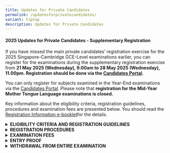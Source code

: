```yaml
---
title: Updates for Private Candidates
permalink: /updatesforprivatecandidates/
variant: tiptap
description: Updates for Private Candidates
---
```

<h4><strong>2025 Updates for Private Candidates - Supplementary Registration</strong></h4>
<p>If you have missed the main private candidates’ registration exercise
for the 2025 Singapore-Cambridge GCE-Level examinations earlier, you can
register for the examinations during the supplementary registration exercise
from <strong>21 May 2025 (Wednesday), 9.00am to 28 May 2025 (Wednesday), 11.00pm. Registration should be done via the <a href="https://myexams.seab.gov.sg/auth/login" rel="noopener noreferrer nofollow" target="_blank">Candidates Portal</a>.</strong>
</p>
<p>You can only register for subjects examined in the Year-End examinations
via the <a href="https://myexams.seab.gov.sg/auth/login" rel="noopener noreferrer nofollow" target="_blank">Candidates Portal</a>.
Please note that <strong>registration for the Mid-Year Mother Tongue Language examinations is closed.</strong>
</p>
<p>Key information about the eligibility criteria, registration guidelines,
procedures and examination fees are presented below. You should read the
<a href="https://go.gov.sg/registration-information-for-private-candidates" rel="noopener noreferrer nofollow" target="_blank">Registration Information e-booklet</a>for the details.</p>
<div data-type="detailGroup" class="isomer-accordion isomer-accordion-white">
<details class="isomer-details">
<summary><strong>ELIGIBILITY CRITERIA AND REGISTRATION GUIDELINES</strong>
</summary>
<div data-type="detailsContent" class="isomer-details-content">
<p>The minimum age requirements and maximum number of subjects allowed for
each examination level are:</p>
<table style="minWidth: 75px">
<colgroup>
<col>
<col>
<col>
</colgroup>
<tbody>
<tr>
<td rowspan="1" colspan="1">
<p><strong>Examination Level</strong>
</p>
</td>
<td rowspan="1" colspan="1">
<p><strong>Minimum Age Required as at 1<sup>st</sup>&nbsp;January of the examination year</strong>
</p>
</td>
<td rowspan="1" colspan="1">
<p><strong>Maximum Number of Subjects Allowed</strong>
</p>
</td>
</tr>
<tr>
<td rowspan="1" colspan="1">
<p>GCE N(A)- and N(T)- Level</p>
</td>
<td rowspan="1" colspan="1">
<p>15</p>
</td>
<td rowspan="1" colspan="1">
<p>9</p>
</td>
</tr>
<tr>
<td rowspan="1" colspan="1">
<p>GCE O-Level</p>
</td>
<td rowspan="1" colspan="1">
<p>15</p>
</td>
<td rowspan="1" colspan="1">
<p>9</p>
</td>
</tr>
<tr>
<td rowspan="1" colspan="1">
<p>GCE A-Level</p>
</td>
<td rowspan="1" colspan="1">
<p>17</p>
</td>
<td rowspan="1" colspan="1">
<p>·&nbsp;&nbsp;&nbsp;&nbsp;&nbsp;&nbsp; 5 H1 subjects and 3 H2 subjects;
or</p>
<p>·&nbsp;&nbsp;&nbsp;&nbsp;&nbsp;&nbsp;&nbsp; 3 H1 subjects and 4 H2 subjects</p>
</td>
</tr>
</tbody>
</table>
<p>&nbsp;</p>
<p>Please note the following guidelines:</p>
<ul data-tight="true" class="tight">
<li>
<p>For school candidates studying in Government/ Government-Aided/ Independent/
Specialised schools, you cannot register as a private candidate.</p>
</li>
</ul>
<p></p>
<ul data-tight="true" class="tight">
<li>
<p>For private candidates, you are allowed to register for more than one
GCE-Level examinations (e.g. GCE O-Level and A-Level). However, you <strong>cannot </strong>register
for both the GCE-Level examinations and admission tests i.e. Admission
Exercise for International Students (AEIS) and School Placement Exercise
for Returning Singaporeans-Secondary (SPERS-Sec) in the same examination
year.</p>
</li>
</ul>
<p>&nbsp;</p>
<ul data-tight="true" class="tight">
<li>
<p>While most subjects in the national examinations do not have a pre-requisite
criteria, there are certain subjects with their specific eligibility criteria.
Please refer to the <a href="https://go.gov.sg/registration-information-for-private-candidates" rel="noopener nofollow" target="_blank">Registration Information e-booklet</a>.</p>
</li>
</ul>
<p></p>
<ul data-tight="true" class="tight">
<li>
<p>You must read the following documents before you register for the examinations:</p>
</li>
</ul>
<ol data-tight="true" class="tight">
<li>
<p><a href="https://go.gov.sg/registration-information-for-private-candidates" rel="noopener nofollow" target="_blank">Registration Information e-booklet</a> contains
information such as subjects / papers, examination fees, etc.
<br>
</p>
</li>
<li>
<p><a href="https://go.gov.sg/seab-rulesandregulations-secondary" rel="noopener nofollow" target="_blank">Examination Rules and Regulations for GCE N(A), N(T) and O-Level candidates</a>
<br>
<br><a href="https://go.gov.sg/seab-rulesandregulations-gce-a-level" rel="noopener nofollow" target="_blank">Examination Rules and Regulations for GCE A-Level candidates</a>
<a href="https://www.seab.gov.sg/docs/default-source/exam-rules-and-regulations/2023-gce-a-exams-rules_regulations_final-as-at-14-jan-2024.pdf?sfvrsn=68b55b00_2" rel="noopener noreferrer nofollow" target="_blank">
<br>
</a>
</p>
</li>
<li>
<p><a href="https://file.go.gov.sg/guideonexamregistration.pdf" rel="noopener nofollow" target="_blank">Candidates Portal guide on examination registration</a>
</p>
</li>
</ol>
</div>
</details>
<details class="isomer-details">
<summary><strong>REGISTRATION PROCEDURES</strong>
</summary>
<div data-type="detailsContent" class="isomer-details-content">
<p><strong>For Singaporean/ Singapore Permanent Residents/ Foreign Identification Number (FIN) holders)</strong>
</p>
<p>If you are a Singaporean or a Singapore Permanent Resident or a FIN holder
using FIN Identification Number, you <strong>must </strong>register for
the examination with your Singpass credentials in the <a href="https://myexams.seab.gov.sg/auth/login" rel="noopener nofollow" target="_blank">Candidates Portal</a>.</p>
<p>You may refer to the <a href="https://go.gov.sg/cpaccountcreationguidesingpassusers" rel="noopener nofollow" target="_blank">guide for Singpass users</a>&nbsp;for
the steps to register for the examinations.
<br>
</p>
<p>Please ensure that your Singpass is activated before the start of registration.
Please visit the&nbsp;<a href="https://www.singpass.gov.sg/home/ui/login" rel="noopener nofollow" target="_blank">Singpass website</a>&nbsp;for
details on how to register or activate your Singpass account. Please cater
sufficient time for these activities to prevent delays in registration.</p>
<p></p>
<p><strong>For Foreign passport holders</strong>
</p>
<p>If you are using a foreign passport number to register for the examination,
please create an account in the <a href="https://myexams.seab.gov.sg/auth/login" rel="noopener nofollow" target="_blank">Candidates Portal</a>.</p>
<p>You may refer to the <a href="https://go.gov.sg/cpaccountcreationguidenonsingpassusers" rel="noopener nofollow" target="_blank">guide for non-Singpass users</a>&nbsp;for
the steps to create an account and register for the examinations.</p>
</div>
</details>
<details class="isomer-details">
<summary><strong>EXAMINATION FEES</strong>
</summary>
<div data-type="detailsContent" class="isomer-details-content">
<p><strong>Fees payable</strong>
</p>
<p>The examination fees for this year’s subjects can be found in the <a href="https://go.gov.sg/registration-information-for-private-candidates" rel="noopener nofollow" target="_blank">Registration Information e-booklet</a>.
All fees are inclusive of GST at the prevailing rate.
<br>
</p>
<p>The examination fees are dependent on the subjects you are registering
for and your citizenship status at the point of registration. Your examination
fees will not be refunded if your citizenship status is changed after your
registration.
<br>
</p>
<p>Please ensure that you provide correct citizenship information during
registration. Candidates will be required to pay for the differences in
the registration fees if incorrect information is provided.
<br>
</p>
<p>A late registration fee of $75.00 (inclusive of GST) per examination level
will be charged for all registration made during this supplementary registration
exercise.</p>
<p>
<br><strong>Mode of payment</strong>
</p>
<p>You should pay your examination fees via a credit/debit card or PayNow
in the&nbsp;<a href="https://myexams.seab.gov.sg/auth/login" rel="noopener nofollow" target="_blank">Candidates Portal</a>&nbsp;before
the registration deadline of <strong>28 May 2025, 11:00 pm</strong>. You
will not be registered for the examinations if payment is made after this
deadline.</p>
<p></p>
<p>You cannot use the funds in your Edusave account and Post-Secondary Education
Account (PSEA)&nbsp;to pay for the&nbsp;examination fees<strong>.</strong>
</p>
</div>
</details>
<details class="isomer-details">
<summary><strong>ENTRY PROOF</strong>
</summary>
<div data-type="detailsContent" class="isomer-details-content">
<p><strong>Entry Proof for Mid-Year and Year-End Examinations</strong>
</p>
<p>Please refer to the <a href="https://www.seab.gov.sg/important-dates-for-candidates/" rel="noopener nofollow" target="_blank">important dates for candidates</a> for
the timelines in which you would receive the Entry Proof.</p>
<p></p>
<p>You may be posted to different examination centres for the different Mode
of Assessment (MOA) examinations i.e. Oral, Science Practical, Written
examinations. As such, it is important to check the venue indicated in
your Entry Proof before the examinations.</p>
<p>&nbsp;</p>
<p>If you have registered for the Science Practical examinations, please
note that the venues and reporting timings are not indicated on your Entry
Proof as the information will only be made available at least 7 days before
each of your examinations via email. Please refer below for more information.</p>
<p>&nbsp;</p>
<p>If you have registered for the Science Practical examinations, please
note that the venues and reporting timings are not indicated on your Entry
Proof as the information will only be made available at least 7 days before
each of your examinations via email. Please refer below for more information.</p>
<p></p>
<p>You may refer to the <a href="https://file.go.gov.sg/guideonexamregistration.pdf" rel="noopener nofollow" target="_blank">guide on examination registration</a> for
the steps to retrieve their Entry Proof from the system.</p>
<p></p>
<p><strong>Please print your Entry Proof as you are required to bring it for your examinations for attendance verification.</strong>
</p>
<p></p>
<p><strong>Science Practical Examination Schedule</strong>
</p>
<p>The assigned examination centre and reporting time for your Science Practical
examination will be communicated to you <strong>at least</strong>  <strong>7 days</strong> before
the examinations via email. Please ensure that your email address is valid
to receive the email.</p>
<p></p>
<p>Please contact <a href="https://form.gov.sg/5dc02f345f93b5001904159d" rel="noopener nofollow" target="_blank">SEAB</a> if
you have not received the examination schedules <strong>7 days before your Science Practical examination date.</strong>
</p>
<p></p>
<p><strong>Subject amendments</strong>
</p>
<p>All amendments of subjects (including deleting of subjects) must be made
through the <a href="https://myexams.seab.gov.sg/auth/login" rel="noopener nofollow" target="_blank">Candidates Portal</a> by <strong>28 May 2025, 11.00pm.</strong>
</p>
<p></p>
<p>Amendment requests via email or phone call will not be accepted.</p>
<p>An amendment fee of $30 (inclusive of GST) per subject is payable if you
have paid your examination fees or after the registration deadline of <strong>28 May 2025, 11.00pm</strong>.
This excludes the fee for each of your added subjects. The fees for the
added subjects are inclusive of GST.</p>
</div>
</details>
<details class="isomer-details">
<summary><strong>WITHDRAWAL FROM ENTIRE EXAMINATION</strong>
</summary>
<div data-type="detailsContent" class="isomer-details-content">
<p>All applications for withdrawals must be made through the&nbsp;<a href="https://myexams.seab.gov.sg/auth/login" rel="noopener nofollow" target="_blank">Candidates Portal</a>&nbsp;by&nbsp;<strong>1 September 2025</strong>.&nbsp;&nbsp;Withdrawal
requests made after&nbsp;<strong>this date</strong>&nbsp;will not be considered
and candidates will receive an Absent grade for the subjects they did not
sit for.</p>
<p></p>
<p><strong>Withdrawal with refund of the subject fees</strong>
</p>
<p>a)&nbsp;&nbsp;&nbsp;&nbsp;&nbsp; A 50% refund of the subject fees paid
will be provided if your withdrawal request is submitted to SEAB by <strong>25 June 2025</strong>, <strong>11.00pm</strong>  <strong>and you have not sat for any component of the registered subjects that you are withdrawing from.</strong>
</p>
<p></p>
<p>b)&nbsp;&nbsp;&nbsp;&nbsp;&nbsp; A 100% refund of the subject fees paid
will be provided if you have been admitted to a tertiary Institution after
registration and your withdrawal request is submitted via the <a href="https://myexams.seab.gov.sg/auth/login" rel="noopener nofollow" target="_blank">Candidates Portal</a> with
the supporting documents confirming your tertiary admission by <strong>25 June 2025, 11:00pm</strong>.
The letter of acceptance from tertiary institutions for admission to a
full-time course must be issued within the year 2025 and dated after the
date you have registered for examination.</p>
<p></p>
<p>Please note that late registration fee and subject amendment fees are
non-refundable. You will receive your refund approximately one month after
your withdrawal request has been approved by SEAB.</p>
</div>
</details>
</div>
<p></p>
